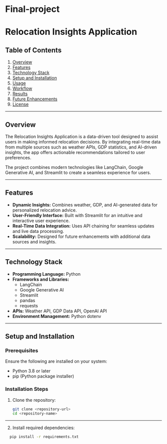 # Final-project

# Relocation Insights Application

## Table of Contents
1. [Overview](#overview)
2. [Features](#features)
3. [Technology Stack](#technology-stack)
4. [Setup and Installation](#setup-and-installation)
5. [Usage](#usage)
6. [Workflow](#workflow)
7. [Results](#results)
8. [Future Enhancements](#future-enhancements)
9. [License](#license)

---

## Overview
The Relocation Insights Application is a data-driven tool designed to assist users in making informed relocation decisions. By integrating real-time data from multiple sources such as weather APIs, GDP statistics, and AI-driven insights, the app offers actionable recommendations tailored to user preferences.

The project combines modern technologies like LangChain, Google Generative AI, and Streamlit to create a seamless experience for users.

---

## Features
- **Dynamic Insights:** Combines weather, GDP, and AI-generated data for personalized relocation advice.
- **User-Friendly Interface:** Built with Streamlit for an intuitive and interactive user experience.
- **Real-Time Data Integration:** Uses API chaining for seamless updates and live data processing.
- **Scalability:** Designed for future enhancements with additional data sources and insights.

---

## Technology Stack
- **Programming Language:** Python
- **Frameworks and Libraries:** 
  - LangChain
  - Google Generative AI
  - Streamlit
  - pandas
  - requests
- **APIs:** Weather API, GDP Data API, OpenAI API
- **Environment Management:** Python dotenv

---

## Setup and Installation

### Prerequisites
Ensure the following are installed on your system:
- Python 3.8 or later
- pip (Python package installer)

### Installation Steps
1. Clone the repository:
   ```bash
   git clone <repository-url>
   cd <repository-name>
---
2. Install required dependencies:
 ```bash
   pip install -r requirements.txt


